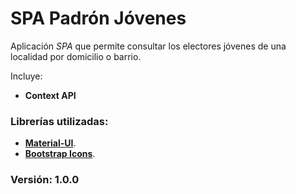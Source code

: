 # SPA Padrón Jóvenes

Aplicación _SPA_ que permite consultar los electores jóvenes de una localidad por domicilio o barrio.

Incluye:
+ **Context API**

### Librerías utilizadas:
- [**Material-UI**](https://mui.com/).
- [**Bootstrap Icons**](https://icons.getbootstrap.com/).

### Versión: 1.0.0
